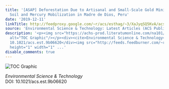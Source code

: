 ```yaml
---
title: '[ASAP] Deforestation Due to Artisanal and Small-Scale Gold Mining Exacerbates
  Soil and Mercury Mobilization in Madre de Dios, Peru'
date: '2019-12-11'
linkTitle: http://feedproxy.google.com/~r/acs/esthag/~3/XaJyqSQ5KvA/acs.est.9b06620
source: 'Environmental Science & Technology: Latest Articles (ACS Publications)'
description: '<p><img src="https://achs-prod.literatumonline.com/na101/home/literatum/publisher/achs/journals/content/esthag/0/esthag.ahead-of-print/acs.est.9b06620/20191211/images/medium/es9b06620_0002.gif"
  alt="TOC Graphic"/></p><div><cite>Environmental Science & Technology</cite></div><div>DOI:
  10.1021/acs.est.9b06620</div><img src="http://feeds.feedburner.com/~r/acs/esthag/~4/XaJyqSQ5KvA"
  height="1" width="1" ...'
disable_comments: true
---
```

<p><img src="https://achs-prod.literatumonline.com/na101/home/literatum/publisher/achs/journals/content/esthag/0/esthag.ahead-of-print/acs.est.9b06620/20191211/images/medium/es9b06620_0002.gif" alt="TOC Graphic"/></p><div><cite>Environmental Science & Technology</cite></div><div>DOI: 10.1021/acs.est.9b06620</div><img src="http://feeds.feedburner.com/~r/acs/esthag/~4/XaJyqSQ5KvA" height="1" width="1" ...